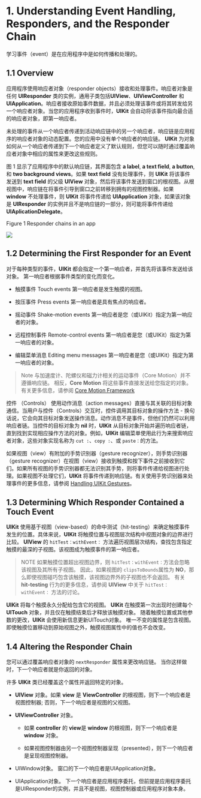 # 1. Understanding Event Handling, Responders, and the Responder Chain

学习事件（event）是在应用程序中是如何传播和处理的。

## 1.1 Overview

应用程序使用响应者对象（responder objects）接收和处理事件。响应者对象是任何 **UIResponder** 类的实例，通用子类包括**UIView**、**UIViewController** 和 **UIApplication**。响应者接收原始事件数据，并且必须处理该事件或将其转发给另一个响应者对象。当您的应用程序收到事件时，**UIKit** 会自动将该事件指向最合适的响应者对象，即第一响应者。

未处理的事件从一个响应者传递到活动响应链中的另一个响应者，响应链是应用程序的响应者对象的动态配置。您的应用中没有单个响应者的响应链。 **UIKit** 为对象如何从一个响应者传递到下一个响应者定义了默认规则，但您可以随时通过覆盖响应者对象中相应的属性来更改这些规则。

图 1 显示了应用程序中的默认响应链，其界面包含 **a label**, **a text field**, **a button**, 和 **two background views**。如果 **text field** 没有处理事件，则 **UIKit** 将该事件发送到 **text field** 的父级 **UIView** 对象，然后将该事件发送到窗口的根视图。从根视图中，响应链在将事件引导到窗口之前转移到拥有的视图控制器。如果 **window** 不处理事件，则 **UIKit** 将事件传递给 **UIApplication** 对象，如果该对象是 **UIResponder** 的实例并且不是响应链的一部分，则可能将事件传递给 **UIAplicationDelegate**。

Figure 1  Responder chains in an app

![](https://docs-assets.developer.apple.com/published/7c21d852b9/f17df5bc-d80b-4e17-81cf-4277b1e0f6e4.png)

## 1.2 Determining the First Responder for an Event

对于每种类型的事件，**UIKit** 都会指定一个第一响应者，并首先将该事件发送给该对象。 第一响应者根据事件类型的变化而变化。

* 触摸事件 Touch events
  第一响应者是发生触摸的视图。

* 按压事件 Press events
  第一响应者是具有焦点的响应者。

* 摇动事件 Shake-motion events
  第一响应者是您（或UIKit）指定为第一响应者的对象。

* 远程控制事件 Remote-control events
  第一响应者是您（或UIKit）指定为第一响应者的对象。

* 编辑菜单消息 Editing menu messages
  第一响应者是您（或UIKit）指定为第一响应者的对象。
  
> Note
> 与加速度计、陀螺仪和磁力计相关的运动事件（Core Motion）并不遵循响应链。 相反，**Core Motion** 将这些事件直接发送给您指定的对象。 有关更多信息，请参阅 [Core Motion Framework](https://developer.apple.com/library/content/documentation/Miscellaneous/Conceptual/iPhoneOSTechOverview/CoreServicesLayer/CoreServicesLayer.html#//apple_ref/doc/uid/TP40007898-CH10-SW27)

控件 （Controls） 使用动作消息（action messages）直接与其关联的目标对象通信。当用户与控件（Controls）交互时，控件调用其目标对象的操作方法 - 换句话说，它会向其目标对象发送操作消息。动作消息不是事件，但他们仍然可以利用响应者链。当控件的目标对象为 **nil** 时，**UIKit** 从目标对象开始并遍历响应者链，直到找到实现相应操作方法的对象。例如，**UIKit** 编辑菜单使用此行为来搜索响应者对象，这些对象实现名称为 `cut :`、`copy :`、或 `paste：`的方法。

如果视图（view）有附加的手势识别器（gesture recognizer），则手势识别器（gesture recognizer）在视图（view）接收到触摸和按下事件之前接收到它们。如果所有视图的手势识别器都无法识别其手势，则将事件传递给视图进行处理。如果视图不处理它们，**UIKit** 将事件传递到响应链。有关使用手势识别器来处理事件的更多信息，请参阅 [Handling UIKit Gestures](https://developer.apple.com/documentation/uikit/touches_presses_and_gestures/handling_uikit_gestures?language=objc)。

## 1.3 Determining Which Responder Contained a Touch Event

**UIKit** 使用基于视图（view-based）的命中测试（hit-testing）来确定触摸事件发生的位置。具体来说，**UIKit** 将触摸位置与视图层次结构中视图对象的边界进行比较。 **UIView** 的 `hitTest：withEvent：` 方法遍历视图层次结构，查找包含指定触摸的最深的子视图。该视图成为触摸事件的第一响应者。

> NOTE
> 如果触摸位置超出视图边界，则 `hitTest：withEvent：`方法会忽略该视图及其所有子视图。 因此，如果视图的 `clipsToBounds`属性为 **NO**，那么即使视图碰巧包含该触摸，该视图边界外的子视图也不会返回。 有关 **hit-testing** 行为的更多信息，请参阅 **UIView** 中关于 `hitTest：withEvent：` 方法的讨论。

**UIKit** 将每个触摸永久分配给包含它的视图。 **UIKit** 在触摸第一次出现时创建每个 **UITouch** 对象，并且仅在触摸结束后才释放该触摸对象。 随着触摸位置或其他参数的更改，**UIKit** 会使用新信息更新UITouch对象。 唯一不变的属性是包含视图。 即使触摸位置移动到原始视图之外，触摸视图属性中的值也不会改变。

## 1.4 Altering the Responder Chain

您可以通过覆盖响应者对象的 `nextResponder` 属性来更改响应链。 当你这样做时，下一个响应者就是你返回的对象。

许多 **UIKit** 类已经覆盖这个属性并返回特定的对象。

* **UIView** 对象。如果 **view** 是 **ViewController** 的根视图，则下一个响应者是视图控制器; 否则，下一个响应者是视图的父视图。

* **UIViewController** 对象。

  * 如果 **controller** 的 **view**是 **window** 的根视图，则下一个响应者是 **window** 对象。

  * 如果视图控制器由另一个视图控制器呈现（presented），则下一个响应者是呈现视图控制器。

* UIWindow对象。 窗口的下一个响应者是UIApplication对象。

* UIApplication对象。 下一个响应者是应用程序委托，但前提是应用程序委托是UIResponder的实例，并且不是视图，视图控制器或应用程序对象本身。